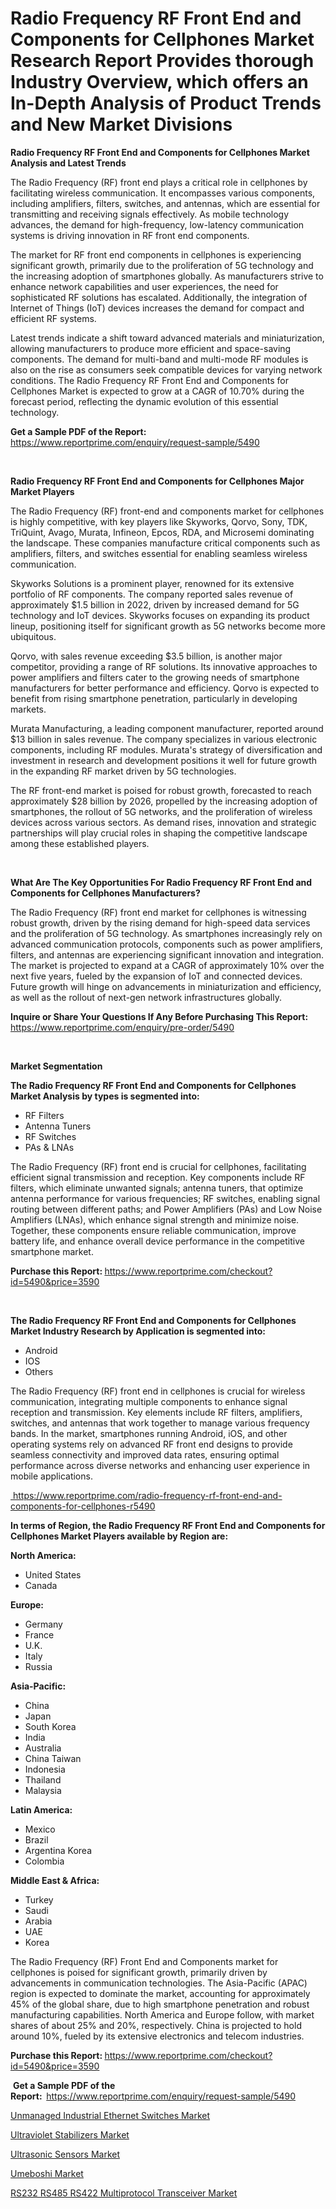 <p><h1>Radio Frequency RF Front End and Components for Cellphones Market Research Report Provides thorough Industry Overview, which offers an In-Depth Analysis of Product Trends and New Market Divisions</h1></p><p><strong>Radio Frequency RF Front End and Components for Cellphones Market Analysis and Latest Trends</strong></p>
<p><p>The Radio Frequency (RF) front end plays a critical role in cellphones by facilitating wireless communication. It encompasses various components, including amplifiers, filters, switches, and antennas, which are essential for transmitting and receiving signals effectively. As mobile technology advances, the demand for high-frequency, low-latency communication systems is driving innovation in RF front end components.</p><p>The market for RF front end components in cellphones is experiencing significant growth, primarily due to the proliferation of 5G technology and the increasing adoption of smartphones globally. As manufacturers strive to enhance network capabilities and user experiences, the need for sophisticated RF solutions has escalated. Additionally, the integration of Internet of Things (IoT) devices increases the demand for compact and efficient RF systems.</p><p>Latest trends indicate a shift toward advanced materials and miniaturization, allowing manufacturers to produce more efficient and space-saving components. The demand for multi-band and multi-mode RF modules is also on the rise as consumers seek compatible devices for varying network conditions. The Radio Frequency RF Front End and Components for Cellphones Market is expected to grow at a CAGR of 10.70% during the forecast period, reflecting the dynamic evolution of this essential technology.</p></p>
<p><strong>Get a Sample PDF of the Report:&nbsp;</strong> <a href="https://www.reportprime.com/enquiry/request-sample/5490?utm_campaign=1995&utm_medium=2&utm_source=Github&utm_content=ia&utm_term=24122024&utm_id=radio-frequency-rf-front-end-and-components-for-cellphones">https://www.reportprime.com/enquiry/request-sample/5490</a></p>
<p>&nbsp;</p>
<p><strong>Radio Frequency RF Front End and Components for Cellphones Major Market Players</strong></p>
<p><p>The Radio Frequency (RF) front-end and components market for cellphones is highly competitive, with key players like Skyworks, Qorvo, Sony, TDK, TriQuint, Avago, Murata, Infineon, Epcos, RDA, and Microsemi dominating the landscape. These companies manufacture critical components such as amplifiers, filters, and switches essential for enabling seamless wireless communication.</p><p>Skyworks Solutions is a prominent player, renowned for its extensive portfolio of RF components. The company reported sales revenue of approximately $1.5 billion in 2022, driven by increased demand for 5G technology and IoT devices. Skyworks focuses on expanding its product lineup, positioning itself for significant growth as 5G networks become more ubiquitous.</p><p>Qorvo, with sales revenue exceeding $3.5 billion, is another major competitor, providing a range of RF solutions. Its innovative approaches to power amplifiers and filters cater to the growing needs of smartphone manufacturers for better performance and efficiency. Qorvo is expected to benefit from rising smartphone penetration, particularly in developing markets.</p><p>Murata Manufacturing, a leading component manufacturer, reported around $13 billion in sales revenue. The company specializes in various electronic components, including RF modules. Murata's strategy of diversification and investment in research and development positions it well for future growth in the expanding RF market driven by 5G technologies.</p><p>The RF front-end market is poised for robust growth, forecasted to reach approximately $28 billion by 2026, propelled by the increasing adoption of smartphones, the rollout of 5G networks, and the proliferation of wireless devices across various sectors. As demand rises, innovation and strategic partnerships will play crucial roles in shaping the competitive landscape among these established players.</p></p>
<p>&nbsp;</p>
<p><strong>What Are The Key Opportunities For Radio Frequency RF Front End and Components for Cellphones Manufacturers?</strong></p>
<p><p>The Radio Frequency (RF) front end market for cellphones is witnessing robust growth, driven by the rising demand for high-speed data services and the proliferation of 5G technology. As smartphones increasingly rely on advanced communication protocols, components such as power amplifiers, filters, and antennas are experiencing significant innovation and integration. The market is projected to expand at a CAGR of approximately 10% over the next five years, fueled by the expansion of IoT and connected devices. Future growth will hinge on advancements in miniaturization and efficiency, as well as the rollout of next-gen network infrastructures globally.</p></p>
<p><strong>Inquire or Share Your Questions If Any Before Purchasing This Report:</strong> <a href="https://www.reportprime.com/enquiry/pre-order/5490?utm_campaign=1995&utm_medium=2&utm_source=Github&utm_content=ia&utm_term=24122024&utm_id=radio-frequency-rf-front-end-and-components-for-cellphones">https://www.reportprime.com/enquiry/pre-order/5490</a></p>
<p>&nbsp;</p>
<p><strong>Market Segmentation</strong></p>
<p><strong>The Radio Frequency RF Front End and Components for Cellphones Market Analysis by types is segmented into:</strong></p>
<p><ul><li>RF Filters</li><li>Antenna Tuners</li><li>RF Switches</li><li>PAs & LNAs</li></ul></p>
<p><p>The Radio Frequency (RF) front end is crucial for cellphones, facilitating efficient signal transmission and reception. Key components include RF filters, which eliminate unwanted signals; antenna tuners, that optimize antenna performance for various frequencies; RF switches, enabling signal routing between different paths; and Power Amplifiers (PAs) and Low Noise Amplifiers (LNAs), which enhance signal strength and minimize noise. Together, these components ensure reliable communication, improve battery life, and enhance overall device performance in the competitive smartphone market.</p></p>
<p><strong>Purchase this Report:&nbsp;</strong><a href="https://www.reportprime.com/checkout?id=5490&price=3590&utm_campaign=1995&utm_medium=2&utm_source=Github&utm_content=ia&utm_term=24122024&utm_id=radio-frequency-rf-front-end-and-components-for-cellphones">https://www.reportprime.com/checkout?id=5490&price=3590</a></p>
<p>&nbsp;</p>
<p><strong>The Radio Frequency RF Front End and Components for Cellphones Market Industry Research by Application is segmented into:</strong></p>
<p><ul><li>Android</li><li>IOS</li><li>Others</li></ul></p>
<p><p>The Radio Frequency (RF) front end in cellphones is crucial for wireless communication, integrating multiple components to enhance signal reception and transmission. Key elements include RF filters, amplifiers, switches, and antennas that work together to manage various frequency bands. In the market, smartphones running Android, iOS, and other operating systems rely on advanced RF front end designs to provide seamless connectivity and improved data rates, ensuring optimal performance across diverse networks and enhancing user experience in mobile applications.</p></p>
<p><a href="https://www.reportprime.com/radio-frequency-rf-front-end-and-components-for-cellphones-r5490?utm_campaign=1995&utm_medium=2&utm_source=Github&utm_content=ia&utm_term=24122024&utm_id=radio-frequency-rf-front-end-and-components-for-cellphones">&nbsp;https://www.reportprime.com/radio-frequency-rf-front-end-and-components-for-cellphones-r5490</a></p>
<p><strong>In terms of Region, the Radio Frequency RF Front End and Components for Cellphones Market Players available by Region are:</strong></p>
<p>
    <p> <strong> North America: </strong>
        <ul>
            <li>United States</li>
            <li>Canada</li>
        </ul>
        </p> 
    <p> <strong> Europe: </strong>
        <ul>
            <li>Germany</li>
            <li>France</li>
            <li>U.K.</li>
            <li>Italy</li>
            <li>Russia</li>
        </ul>
        </p> 
    <p> <strong> Asia-Pacific: </strong>
        <ul>
            <li>China</li>
            <li>Japan</li>
            <li>South Korea</li>
            <li>India</li>
            <li>Australia</li>
            <li>China Taiwan</li>
            <li>Indonesia</li>
            <li>Thailand</li>
            <li>Malaysia</li>
        </ul>
        </p> 
    <p> <strong> Latin America: </strong>
        <ul>
            <li>Mexico</li>
            <li>Brazil</li>
            <li>Argentina Korea</li>
            <li>Colombia</li>
        </ul>
        </p> 
    <p> <strong> Middle East & Africa: </strong>
        <ul>
            <li>Turkey</li>
            <li>Saudi</li>
            <li>Arabia</li>
            <li>UAE</li>
            <li>Korea</li>
        </ul>
    </p>
    </p>
<p><p>The Radio Frequency (RF) Front End and Components market for cellphones is poised for significant growth, primarily driven by advancements in communication technologies. The Asia-Pacific (APAC) region is expected to dominate the market, accounting for approximately 45% of the global share, due to high smartphone penetration and robust manufacturing capabilities. North America and Europe follow, with market shares of about 25% and 20%, respectively. China is projected to hold around 10%, fueled by its extensive electronics and telecom industries.</p></p>
<p><strong>Purchase this Report: </strong><a href="https://www.reportprime.com/checkout?id=5490&price=3590&utm_campaign=1995&utm_medium=2&utm_source=Github&utm_content=ia&utm_term=24122024&utm_id=radio-frequency-rf-front-end-and-components-for-cellphones">https://www.reportprime.com/checkout?id=5490&price=3590</a></p>
<p>&nbsp;<strong>Get a Sample PDF of the Report:&nbsp;&nbsp;</strong><a href="https://www.reportprime.com/enquiry/request-sample/5490?utm_campaign=1995&utm_medium=2&utm_source=Github&utm_content=ia&utm_term=24122024&utm_id=radio-frequency-rf-front-end-and-components-for-cellphones">https://www.reportprime.com/enquiry/request-sample/5490</a></p>
<p><strong></strong></p>
<p><p><a href="https://www.linkedin.com/pulse/c-glance-reports-anmec?utm_campaign=1995&utm_medium=2&utm_source=Github&utm_content=ia&utm_term=24122024&utm_id=radio-frequency-rf-front-end-and-components-for-cellphones">Unmanaged Industrial Ethernet Switches Market</a></p><p><a href="https://www.linkedin.com/pulse/rev-athenaur-okk4f?utm_campaign=1995&utm_medium=2&utm_source=Github&utm_content=ia&utm_term=24122024&utm_id=radio-frequency-rf-front-end-and-components-for-cellphones">Ultraviolet Stabilizers Market</a></p><p><a href="https://www.linkedin.com/pulse/ultrasonic-sensors-market-growth-outlook-135cagr-challenges-dkylf?utm_campaign=1995&utm_medium=2&utm_source=Github&utm_content=ia&utm_term=24122024&utm_id=radio-frequency-rf-front-end-and-components-for-cellphones">Ultrasonic Sensors Market</a></p><p><a href="https://www.linkedin.com/pulse/umeboshi-market-growth-outlook-2024-2031-sales-revenue-coqye?utm_campaign=1995&utm_medium=2&utm_source=Github&utm_content=ia&utm_term=24122024&utm_id=radio-frequency-rf-front-end-and-components-for-cellphones">Umeboshi Market</a></p><p><a href="https://github.com/ashepherd82/Market-Research-Report-List-6/blob/main/rs232-rs485-rs422-multiprotocol-transceiver-market.md?utm_campaign=1995&utm_medium=2&utm_source=Github&utm_content=ia&utm_term=24122024&utm_id=radio-frequency-rf-front-end-and-components-for-cellphones">RS232 RS485 RS422 Multiprotocol Transceiver Market</a></p></p>